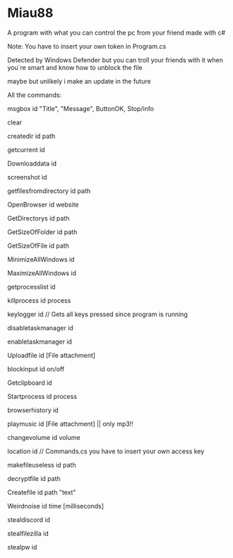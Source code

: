# Miau88

A program with what you can control the pc from your friend made with c#

Note: You have to insert your own token in Program.cs

Detected by Windows Defender but you can troll your friends with it when you´re smart and know how to unblock the file

maybe but unlikely i make an update in the future

All the commands:

msgbox id "Title", "Message", ButtonOK, Stop/info

clear

createdir id path

getcurrent id

Downloaddata id

screenshot id

getfilesfromdirectory id path

OpenBrowser id website

GetDirectorys id path

GetSizeOfFolder id path

GetSizeOfFile id path

MinimizeAllWindows id

MaximizeAllWindows id

getprocesslist id

killprocess id process

keylogger id // Gets all keys pressed since program is running

disabletaskmanager id

enabletaskmanager id

Uploadfile id [File attachment]

blockinput id on/off

Getclipboard id

Startprocess id process

browserhistory id

playmusic id [File attachment] || only mp3!!

changevolume id volume

location id // Commands.cs you have to insert your own access key

makefileuseless id path

decryptfile id path

Createfile id path "text"

Weirdnoise  id time [milliseconds]

stealdiscord id

stealfilezilla id

stealpw id
